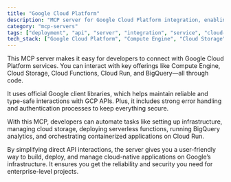 ```yaml
---
title: "Google Cloud Platform"
description: "MCP server for Google Cloud Platform integration, enabling programmatic access to GCP services like Compute Engine, Cloud Storage, and BigQuery."
category: "mcp-servers"
tags: ["deployment", "api", "server", "integration", "service", "cloud-native", "automation", "error handling", "authentication"]
tech_stack: ["Google Cloud Platform", "Compute Engine", "Cloud Storage", "Cloud Functions", "Cloud Run", "BigQuery", "Google client libraries"]
---
```


This MCP server makes it easy for developers to connect with Google Cloud Platform services. You can interact with key offerings like Compute Engine, Cloud Storage, Cloud Functions, Cloud Run, and BigQuery—all through code.

It uses official Google client libraries, which helps maintain reliable and type-safe interactions with GCP APIs. Plus, it includes strong error handling and authentication processes to keep everything secure.

With this MCP, developers can automate tasks like setting up infrastructure, managing cloud storage, deploying serverless functions, running BigQuery analytics, and orchestrating containerized applications on Cloud Run.

By simplifying direct API interactions, the server gives you a user-friendly way to build, deploy, and manage cloud-native applications on Google’s infrastructure. It ensures you get the reliability and security you need for enterprise-level projects.